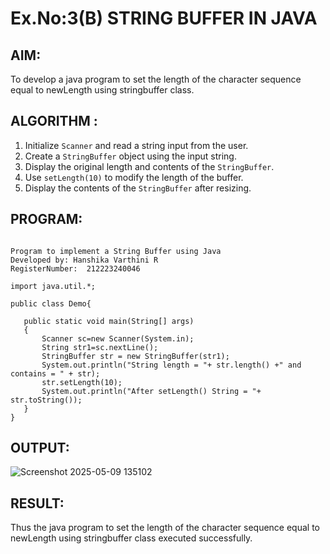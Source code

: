 # Ex.No:3(B) STRING BUFFER IN JAVA

## AIM:
To develop a java program to set the length of the character sequence equal to newLength using stringbuffer class.

## ALGORITHM :

1. Initialize `Scanner` and read a string input from the user.
2. Create a `StringBuffer` object using the input string.
3. Display the original length and contents of the `StringBuffer`.
4. Use `setLength(10)` to modify the length of the buffer.
5. Display the contents of the `StringBuffer` after resizing.

## PROGRAM:
 ```

Program to implement a String Buffer using Java
Developed by: Hanshika Varthini R
RegisterNumber:  212223240046

import java.util.*;

public class Demo{

	public static void main(String[] args)
	{
	    Scanner sc=new Scanner(System.in);
	    String str1=sc.nextLine();
		StringBuffer str = new StringBuffer(str1);
		System.out.println("String length = "+ str.length() +" and contains = " + str);
		str.setLength(10);
		System.out.println("After setLength() String = "+ str.toString());
	}
}

```

## OUTPUT:


![Screenshot 2025-05-09 135102](https://github.com/user-attachments/assets/2ca7fb2c-47f4-44a4-aaa9-26c3c2628c35)

## RESULT:
Thus the java program to set the length of the character sequence equal to newLength using stringbuffer class executed successfully.
